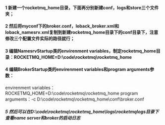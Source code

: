 #### 1 新建一个rocketmq_home目录，下面再分别新建conf，logs和store三个文件夹；
#### 2 然后将myconf下的broker.conf，loback_broker.xml和loback_namesrv.xml复制到新建rocketmq_home目录下的conf目录下，注意修改三个配置文件实际的路径就行；
#### 3 编辑NamesrvStartup类的envirenment variables，制定rocketmq_home目录：ROCKETMQ_HOME=D:\code\rocketmq\rocketmq_home
#### 4 编辑BrokerStartup类的envirenment variables和program arguments参数：
envirenment variables：ROCKETMQ_HOME=D:\code\rocketmq\rocketmq_home
program arguments：-c D:\code\rocketmq\rocketmq_home\conf\broker.conf
##### 5 然后可以在D:\code\rocketmq\rocketmq_home\logs\rocketmqlogs目录下查看name server和broker的启动日志